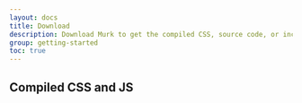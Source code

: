 ```yaml
---
layout: docs
title: Download
description: Download Murk to get the compiled CSS, source code, or include it with your favorite package managers like npm and more.
group: getting-started
toc: true
---
```


## Compiled CSS and JS
